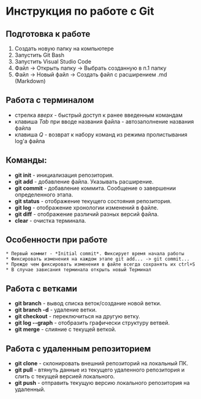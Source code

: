 # Инструкция по работе с Git

## Подготовка к работе 

1. Создать новую папку на компьютере
2. Запустить Git Bash
3. Запустить Visual Studio Code
4. Файл -> Открыть папку -> Выбрать созданную в п.1 папку
5. Файл -> Новый файл -> Создать файл с расширением .md (Markdown) 

## Работа с терминалом

* стрелка *вверх* - быстрый доступ к ранее введенным командам
* клавиша *Tab* при вводе названия файла - автозаполнение названия файла
* клавиша *Q* - возврат к набору команд из режима пролистывания log'а файла 

## Команды:

* **git init** - инициализация репозитория.
* **git add** - добавление файла. Указывать расширение.
* **git commit** - добавление коммита. Сообщение о завершении определенного этапа.
* **git status** - отображение текущего состояния репозитория.
* **git log** - отображение хронологии изменений в файле.
* **git diff** - отображение различий разных версий файла.
* **clear** - очистка терминала.

## Особенности при работе

    * Первый коммит - *Initial commit*. Фиксирует время начала работы
    * Фиксировать изменения на каждом этапе git add... -> git commit... 
    * Прежде чем фиксировать изменения в файле всегда сохранять их ctrl+S
    * В случае зависания терминала открыть новый Терминал

## Работа с ветками

* **git branch** - вывод списка веток/создание новой ветки.
* **git branch -d** - удаление ветки.
* **git checkout** - переключиться на другую ветку.
* **git log --graph** - отобразить графически структуру ветвей.
* **git merge** - слияние с текущей веткой.

## Работа с удаленным репозиторием

* **git clone** - склонировать внешний репозиторий на локальный ПК.
* **git pull** - втянуть данные из текущего удаленного репозитория и слить с текущей версией локального.
* **git push** - отправить текущую версию локального репозитория на удаленный.
